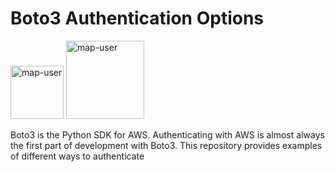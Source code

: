# Boto3 Authentication Options

<img width="85" alt="map-user" src="https://img.shields.io/badge/views-223-green"> <img width="125" alt="map-user" src="https://img.shields.io/badge/unique visits-055-green">

Boto3 is the Python SDK for AWS. Authenticating with AWS is almost always the first part of development with Boto3. This repository provides examples of different ways to authenticate
